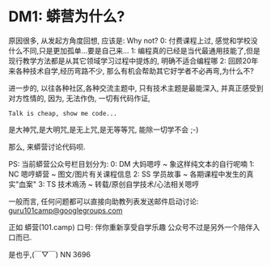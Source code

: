 # DM1: 蟒营为什么?

原因很多, 从发起方角度回想, 应该是: Why not?
0: 付费课程上过, 感觉和学校没什么不同,只是更加孤单...要是自己来...
1: 编程真的已经是当代最通用技能了,但是现行教学方法都是从其它领域学习过程中提炼的, 明确不适合编程哪
2: 回顾20年来各种技术自学,经历弯路不少, 那么有机会帮助其它好学者不必再弯,为什么不?

进一步的, 以往各种社区,各种交流主题中,
只有技术主题是最能深入, 并真正感受到对方性情的,
因为, 无法作伪, 一切有代码作证,

    Talk is cheap, show me code...

是大神咒,是大明咒,是无上咒,是无等等咒,
能除一切学不会 ;-)

那么, 来蟒营讨论代码呗.

PS: 当前蟒营公众号栏目划分为:
0: DM 大妈嗯哼 ~ 象这样纯文本的自行呢喃
1: NC 嗯哼蟒营 ~ 图文/图片有关课程信息
2: SS 学员故事 ~ 各期课程中发生的真实"血案"
3: TS 技术鳮汤 ~ 转载/原创自学技术/心法相关嗯哼

 一般而言, 任何问题都可以直接向助教列表发送邮件启动讨论:
guru101camp@googlegroups.com

正如 蟒营(101.camp) 口号:
    伴你重新享受自学乐趣 
公众号不过是另外一个陪伴入口而已. 

是也乎,(￣▽￣)
NN 3696
